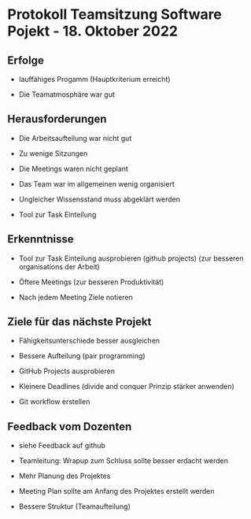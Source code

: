 # Protokoll Teamsitzung Software Pojekt - 18. Oktober 2022

## Erfolge

- lauffähiges Progamm (Hauptkriterium erreicht)

- Die Teamatmosphäre war gut

## Herausforderungen

- Die Arbeitsaufteilung war nicht gut

- Zu wenige Sitzungen

- Die Meetings waren nicht geplant

- Das Team war im allgemeinen wenig organisiert

- Ungleicher Wissensstand muss abgeklärt werden

- Tool zur Task Einteilung

## Erkenntnisse

- Tool zur Task Einteilung ausprobieren (github projects) (zur besseren organisations der Arbeit)

- Öftere Meetings (zur besseren Produktivität)

- Nach jedem Meeting Ziele notieren

## Ziele für das nächste Projekt

- Fähigkeitsunterschiede besser ausgleichen

- Bessere Aufteilung (pair programming)

- GitHub Projects ausprobieren

- Kleinere Deadlines (divide and conquer Prinzip stärker anwenden)

- Git workflow erstellen

## Feedback vom Dozenten

- siehe Feedback auf github

- Teamleitung: Wrapup zum Schluss sollte besser erdacht werden

- Mehr Planung des Projektes

- Meeting Plan sollte am Anfang des Projektes erstellt werden

- Bessere Struktur (Teamaufteilung)
